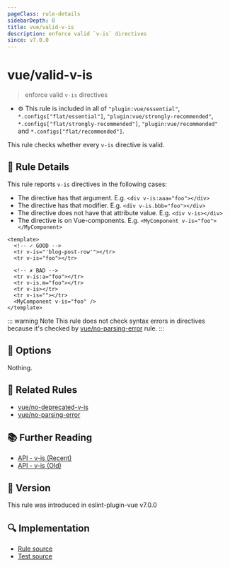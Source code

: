```yaml
---
pageClass: rule-details
sidebarDepth: 0
title: vue/valid-v-is
description: enforce valid `v-is` directives
since: v7.0.0
---
```


# vue/valid-v-is

> enforce valid `v-is` directives

- :gear: This rule is included in all of `"plugin:vue/essential"`, `*.configs["flat/essential"]`, `"plugin:vue/strongly-recommended"`, `*.configs["flat/strongly-recommended"]`, `"plugin:vue/recommended"` and `*.configs["flat/recommended"]`.

This rule checks whether every `v-is` directive is valid.

## :book: Rule Details

This rule reports `v-is` directives in the following cases:

- The directive has that argument. E.g. `<div v-is:aaa="foo"></div>`
- The directive has that modifier. E.g. `<div v-is.bbb="foo"></div>`
- The directive does not have that attribute value. E.g. `<div v-is></div>`
- The directive is on Vue-components. E.g. `<MyComponent v-is="foo"></MyComponent>`

<eslint-code-block :rules="{'vue/valid-v-is': ['error']}">

```vue
<template>
  <!-- ✓ GOOD -->
  <tr v-is="'blog-post-row'"></tr>
  <tr v-is="foo"></tr>

  <!-- ✗ BAD -->
  <tr v-is:a="foo"></tr>
  <tr v-is.m="foo"></tr>
  <tr v-is></tr>
  <tr v-is=""></tr>
  <MyComponent v-is="foo" />
</template>
```

</eslint-code-block>

::: warning Note
This rule does not check syntax errors in directives because it's checked by [vue/no-parsing-error] rule.
:::

## :wrench: Options

Nothing.

## :couple: Related Rules

- [vue/no-deprecated-v-is]
- [vue/no-parsing-error]

[vue/no-deprecated-v-is]: ./no-deprecated-v-is.md
[vue/no-parsing-error]: ./no-parsing-error.md

## :books: Further Reading

- [API - v-is (Recent)](https://github.com/vuejs/docs/blob/8b4f11a4e94d01c7f1c91a60ceaa5b89d6b6de9f/src/api/built-in-directives.md#v-is-)
- [API - v-is (Old)](https://github.com/vuejs/docs-next/blob/008613756c3d781128d96b64a2d27f7598f8f548/src/api/directives.md#v-is)

## :rocket: Version

This rule was introduced in eslint-plugin-vue v7.0.0

## :mag: Implementation

- [Rule source](https://github.com/vuejs/eslint-plugin-vue/blob/master/lib/rules/valid-v-is.js)
- [Test source](https://github.com/vuejs/eslint-plugin-vue/blob/master/tests/lib/rules/valid-v-is.js)

